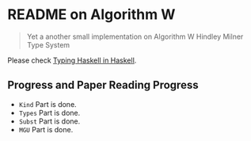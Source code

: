 # README on Algorithm W

> Yet a another small implementation on Algorithm W
> Hindley Milner Type System

Please check [Typing Haskell in Haskell](https://gist.github.com/chrisdone/0075a16b32bfd4f62b7b).

## Progress and Paper Reading Progress

- `Kind` Part is done.
- `Types` Part is done.
- `Subst` Part is done.
- `MGU` Part is done.
